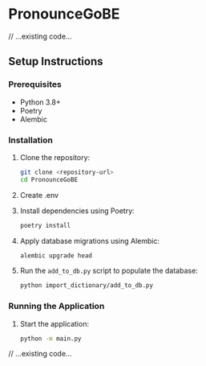 # PronounceGoBE

// ...existing code...

## Setup Instructions

### Prerequisites

- Python 3.8+
- Poetry
- Alembic

### Installation

1. Clone the repository:

   ```sh
   git clone <repository-url>
   cd PronounceGoBE
   ```

2. Create .env

3. Install dependencies using Poetry:

   ```sh
   poetry install
   ```

4. Apply database migrations using Alembic:

   ```sh
   alembic upgrade head
   ```

5. Run the `add_to_db.py` script to populate the database:
   ```sh
   python import_dictionary/add_to_db.py
   ```

### Running the Application

1. Start the application:
   ```sh
   python -m main.py
   ```

// ...existing code...
